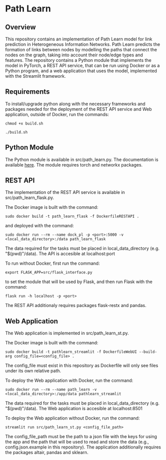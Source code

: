 # Path Learn

## Overview

This repository contains an implementation of Path Learn model for link prediction in Heterogeneous Information Networks. Path Learn predicts the formation of links between nodes by modelling the paths that connect the nodes on the graph, taking into account their node/edge types and features. The repository contains a Python module that implements the model in PyTorch, a REST API service, that can be run using Docker or as a Python program, and a web application that uses the model, implemented with the Streamlit framework.

## Requirements
To install/upgrade python along with the necessary frameworks and packages needed for the deployment of the REST API service and Web application, outside of Docker, run the commands:

```
chmod +x build.sh

./build.sh
```

## Python Module

The Python module is available in src/path_learn.py. The documentation is available [here](https://smartdatalake.github.io/pathlearn/). The module requires torch and networkx packages.


## REST API

The implementation of the REST API service is available in src/path_learn_flask.py.  

The Docker image is built with the command:

```
sudo docker build -t path_learn_flask -f DockerfileRESTAPI .
```

and deployed with the command:


```
sudo docker run --rm --name dock_pl -p <port>:5000 -v <local_data_directory>:/data path_learn_flask
```

The data required for the tasks must be placed in local_data_directory (e.g. "$(pwd)"/data). The API is accesible at localhost:port

To run without Docker, first run the command:

```
export FLASK_APP=src/flask_interface.py
```

to set the module that will be used by Flask, and then run Flask with the command:

```
flask run -h localhost -p <port>
```

The REST API additionaly requires packages flask-restx and pandas.

## Web Application

The Web application is implemented in src/path_learn_st.py.

The Docker image is built with the command:

```
sudo docker build -t pathlearn_streamlit -f DockerfileWebUI --build-arg config_file=<config_file> .
```

The config_file must exist in this repository as Dockerfile will only see files under its own relative path.

To deploy the Web application with Docker, run the command:

```
sudo docker run --rm --name path_learn -v <local_data_directory>:/app/data pathlearn_streamlit
```

The data required for the tasks must be placed in local_data_directory (e.g. "$(pwd)"/data). The Web application is accesible at localhost:8501

To deploy the Web application without Docker, run the command:

```
streamlit run src/path_learn_st.py <config_file_path>
```

The config_file_path must be the path to a json file with the keys for using the app and the path that will be used to read and store the data (e.g., config.json.example in this repository). The application additionally requires the packages altair, pandas and sklearn.

